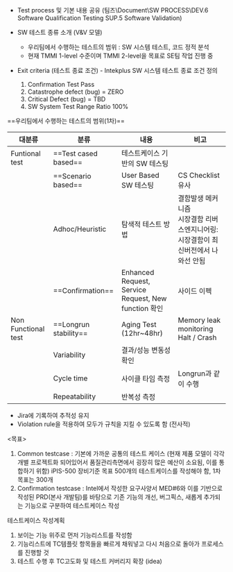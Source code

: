 - Test process 및 기본 내용 공유 (팀즈\\Document\\SW PROCESS\\DEV.6 Software Qualification Testing SUP.5 Software Validation)
- SW 테스트 종류 소개 (V&V 모델)
	- 우리팀에서 수행하는 테스트의 범위 : SW 시스템 테스트, 코드 정적 분석
	- 현재 TMMI 1-level 수준이며 TMMI 2-level을 목표로 SE팀 작업 진행 중

- Exit criteria (테스트 종료 조건) - Intekplus SW 시스템 테스트 종료 조건 정의
	1. Confirmation Test Pass
	2. Catastrophe defect (bug) = ZERO
	3. Critical Defect (bug) = TBD
	4. SW System Test Range Ratio 100%

==우리팀에서 수행하는 테스트의 범위(1차)==

| 대분류                 | 분류                    | 내용                                                 | 비고                                              |
| ------------------- | --------------------- | -------------------------------------------------- | ----------------------------------------------- |
| Funtional test      | ==Test cased based==  | 테스트케이스 기반의 SW 테스팅                                  |                                                 |
|                     | ==Scenario based==    | User Based SW 테스팅                                  | CS Checklist 유사                                 |
|                     | Adhoc/Heuristic       | 탐색적 테스트 방법                                         | 결함발생 메커니즘<br>시장결함 리버스엔지니어링: 시장결함이 최신버전에서 나와선 안됨 |
|                     | ==Confirmation==      | Enhanced Request, Service Request, New function 확인 | 사이드 이펙                                          |
| Non Functional test | ==Longrun stability== | Aging Test (12hr~48hr)                             | Memory leak monitoring<br>Halt / Crash          |
|                     | Variability           | 결과/성능 변동성 확인                                       |                                                 |
|                     | Cycle time            | 사이클 타임 측정                                          | Longrun과 같이 수행                                  |
|                     | Repeatability         | 반복성 측정                                             |                                                 |

- Jira에 기록하여 추적성 유지
- Violation rule을 적용하여 모두가 규칙을 지킬 수 있도록 함 (전사적)

<목표>
1. Common testcase : 기본에 가까운 공통의 테스트 케이스 (현재 제품 모델이 각각 개별 프로젝트화 되어있어서 품질관리측면에서 굉장히 많은 예산이 소요됨, 이를 통합하기 위함)
   iPIS-500 장비기준 목표 500개의 테스트케이스를 작성해야 함, 1차목표는 300개
2. Confirmation testcase : Intel에서 작성한 요구사양서 MED#6와 이를 기반으로 작성된 PRD(본사 개발팀)를 바탕으로 기존 기능의 개선, 버그픽스, 새롭게 추가되는 기능으로 구분하여 테스트케이스 작성

테스트케이스 작성계획
1. 보이는 기능 위주로 먼저 기능리스트를 작성함
2. 기능리스트에 TC템플릿 항목들을 빠르게 채워넣고 다시 처음으로 돌아가 프로세스를 진행할 것
3. 테스트 수행 후 TC고도화 및 테스트 커버리지 확장 (idea)